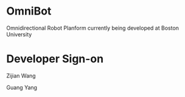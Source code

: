 # OmniBot
Omnidirectional Robot Planform currently being developed at Boston University

# Developer Sign-on
Zijian Wang

Guang Yang
